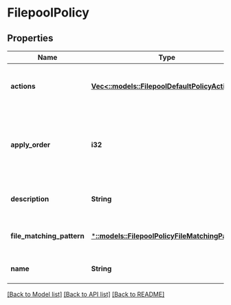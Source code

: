 # FilepoolPolicy

## Properties
Name | Type | Description | Notes
------------ | ------------- | ------------- | -------------
**actions** | [**Vec<::models::FilepoolDefaultPolicyAction>**](FilepoolDefaultPolicyAction.md) | A list of actions to be taken for matching files | [optional] [default to null]
**apply_order** | **i32** | The order in which this policy should be applied (relative to other policies) | [optional] [default to null]
**description** | **String** | A description for this policy | [optional] [default to null]
**file_matching_pattern** | [***::models::FilepoolPolicyFileMatchingPattern**](FilepoolPolicyFileMatchingPattern.md) | The file matching rules for this policy | [optional] [default to null]
**name** | **String** | A unique name for this policy | [optional] [default to null]

[[Back to Model list]](../README.md#documentation-for-models) [[Back to API list]](../README.md#documentation-for-api-endpoints) [[Back to README]](../README.md)


